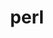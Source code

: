 ---
title: "perl"
layout: cache
categories: [package, v0.18.1]
meta: {"versions": ["5.34.1"], "compilers": ["gcc@=7.3.1", "gcc@=7.5.0", "gcc@=8.4.0"], "oss": ["amzn2", "ubuntu18.04"], "platforms": ["linux"], "targets": ["aarch64", "graviton2", "x86_64", "x86_64_v3", "x86_64_v4"], "stacks": ["aws-ahug", "aws-ahug-aarch64", "aws-isc", "aws-isc-aarch64", "build_systems", "data-vis-sdk", "e4s", "radiuss", "root", "tutorial"], "num_specs": 6, "num_specs_by_stack": {"root": 6, "radiuss": 1, "build_systems": 1, "data-vis-sdk": 1, "e4s": 1, "tutorial": 2, "aws-isc": 2, "aws-ahug": 2, "aws-isc-aarch64": 2, "aws-ahug-aarch64": 2}}
spec_details: [{"hash": "pn5mteswujdkuong6mbqaush54rdas7c", "compiler": "gcc@=7.5.0", "versions": ["5.34.1"], "os": "ubuntu18.04", "platform": "linux", "target": "x86_64", "variants": ["+cpanm", "+shared", "+threads"], "stacks": ["root", "radiuss", "build_systems", "data-vis-sdk", "e4s", "tutorial"], "size": "-", "tarball": "https://binaries.spack.io/releases/v0.18.1/build_cache/linux-ubuntu18.04-x86_64/gcc-7.5.0/perl-5.34.1/linux-ubuntu18.04-x86_64-gcc-7.5.0-perl-5.34.1-pn5mteswujdkuong6mbqaush54rdas7c.spack"}, {"hash": "la5aulrfwxervdnl5ttxdtseckztsvap", "compiler": "gcc@=7.3.1", "versions": ["5.34.1"], "os": "amzn2", "platform": "linux", "target": "x86_64_v4", "variants": ["+cpanm", "+shared", "+threads"], "stacks": ["aws-isc", "root", "aws-ahug"], "size": "-", "tarball": "https://binaries.spack.io/releases/v0.18.1/build_cache/linux-amzn2-x86_64_v4/gcc-7.3.1/perl-5.34.1/linux-amzn2-x86_64_v4-gcc-7.3.1-perl-5.34.1-la5aulrfwxervdnl5ttxdtseckztsvap.spack"}, {"hash": "ke6tcdaugy36e7ekjxcvwriq4e5fqxfy", "compiler": "gcc@=7.3.1", "versions": ["5.34.1"], "os": "amzn2", "platform": "linux", "target": "graviton2", "variants": ["+cpanm", "+shared", "+threads"], "stacks": ["aws-isc-aarch64", "root", "aws-ahug-aarch64"], "size": "-", "tarball": "https://binaries.spack.io/releases/v0.18.1/build_cache/linux-amzn2-graviton2/gcc-7.3.1/perl-5.34.1/linux-amzn2-graviton2-gcc-7.3.1-perl-5.34.1-ke6tcdaugy36e7ekjxcvwriq4e5fqxfy.spack"}, {"hash": "dvqhup5s7ivhszesv6uvabvcucumknbj", "compiler": "gcc@=7.3.1", "versions": ["5.34.1"], "os": "amzn2", "platform": "linux", "target": "aarch64", "variants": ["+cpanm", "+shared", "+threads"], "stacks": ["aws-isc-aarch64", "root", "aws-ahug-aarch64"], "size": "-", "tarball": "https://binaries.spack.io/releases/v0.18.1/build_cache/linux-amzn2-aarch64/gcc-7.3.1/perl-5.34.1/linux-amzn2-aarch64-gcc-7.3.1-perl-5.34.1-dvqhup5s7ivhszesv6uvabvcucumknbj.spack"}, {"hash": "zxvrdtajh42yja3dowhwc63ienf6mtzg", "compiler": "gcc@=7.3.1", "versions": ["5.34.1"], "os": "amzn2", "platform": "linux", "target": "x86_64_v3", "variants": ["+cpanm", "+shared", "+threads"], "stacks": ["aws-isc", "root", "aws-ahug"], "size": "-", "tarball": "https://binaries.spack.io/releases/v0.18.1/build_cache/linux-amzn2-x86_64_v3/gcc-7.3.1/perl-5.34.1/linux-amzn2-x86_64_v3-gcc-7.3.1-perl-5.34.1-zxvrdtajh42yja3dowhwc63ienf6mtzg.spack"}, {"hash": "yycipnrjt7nlqchwy2uydmgiomjup424", "compiler": "gcc@=8.4.0", "versions": ["5.34.1"], "os": "ubuntu18.04", "platform": "linux", "target": "x86_64", "variants": ["+cpanm", "+shared", "+threads"], "stacks": ["tutorial", "root"], "size": "-", "tarball": "https://binaries.spack.io/releases/v0.18.1/build_cache/linux-ubuntu18.04-x86_64/gcc-8.4.0/perl-5.34.1/linux-ubuntu18.04-x86_64-gcc-8.4.0-perl-5.34.1-yycipnrjt7nlqchwy2uydmgiomjup424.spack"}]
---
